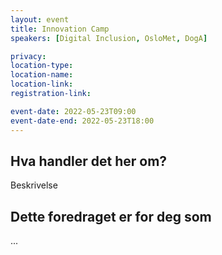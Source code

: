 ```yaml
---
layout: event
title: Innovation Camp
speakers: [Digital Inclusion, OsloMet, DogA]

privacy:
location-type:
location-name:
location-link:
registration-link:

event-date: 2022-05-23T09:00
event-date-end: 2022-05-23T18:00
---
```

## Hva handler det her om?
Beskrivelse

## Dette foredraget er for deg som
...
